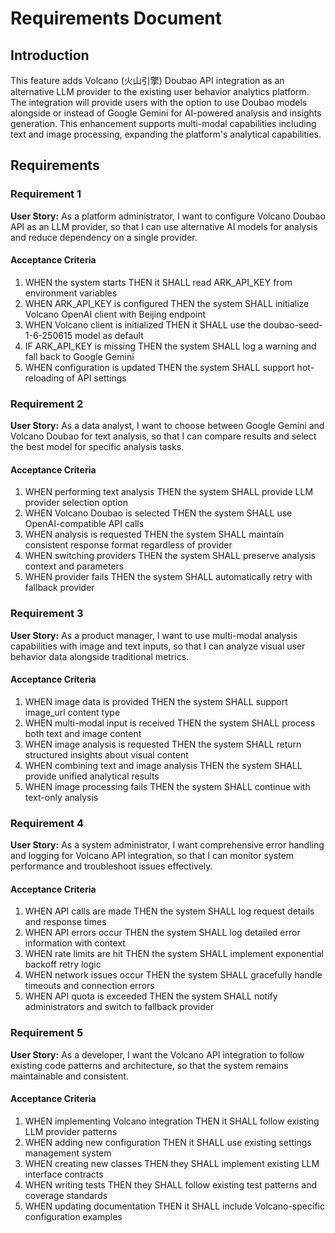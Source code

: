 # Requirements Document

## Introduction

This feature adds Volcano (火山引擎) Doubao API integration as an alternative LLM provider to the existing user behavior analytics platform. The integration will provide users with the option to use Doubao models alongside or instead of Google Gemini for AI-powered analysis and insights generation. This enhancement supports multi-modal capabilities including text and image processing, expanding the platform's analytical capabilities.

## Requirements

### Requirement 1

**User Story:** As a platform administrator, I want to configure Volcano Doubao API as an LLM provider, so that I can use alternative AI models for analysis and reduce dependency on a single provider.

#### Acceptance Criteria

1. WHEN the system starts THEN it SHALL read ARK_API_KEY from environment variables
2. WHEN ARK_API_KEY is configured THEN the system SHALL initialize Volcano OpenAI client with Beijing endpoint
3. WHEN Volcano client is initialized THEN it SHALL use the doubao-seed-1-6-250615 model as default
4. IF ARK_API_KEY is missing THEN the system SHALL log a warning and fall back to Google Gemini
5. WHEN configuration is updated THEN the system SHALL support hot-reloading of API settings

### Requirement 2

**User Story:** As a data analyst, I want to choose between Google Gemini and Volcano Doubao for text analysis, so that I can compare results and select the best model for specific analysis tasks.

#### Acceptance Criteria

1. WHEN performing text analysis THEN the system SHALL provide LLM provider selection option
2. WHEN Volcano Doubao is selected THEN the system SHALL use OpenAI-compatible API calls
3. WHEN analysis is requested THEN the system SHALL maintain consistent response format regardless of provider
4. WHEN switching providers THEN the system SHALL preserve analysis context and parameters
5. WHEN provider fails THEN the system SHALL automatically retry with fallback provider

### Requirement 3

**User Story:** As a product manager, I want to use multi-modal analysis capabilities with image and text inputs, so that I can analyze visual user behavior data alongside traditional metrics.

#### Acceptance Criteria

1. WHEN image data is provided THEN the system SHALL support image_url content type
2. WHEN multi-modal input is received THEN the system SHALL process both text and image content
3. WHEN image analysis is requested THEN the system SHALL return structured insights about visual content
4. WHEN combining text and image analysis THEN the system SHALL provide unified analytical results
5. WHEN image processing fails THEN the system SHALL continue with text-only analysis

### Requirement 4

**User Story:** As a system administrator, I want comprehensive error handling and logging for Volcano API integration, so that I can monitor system performance and troubleshoot issues effectively.

#### Acceptance Criteria

1. WHEN API calls are made THEN the system SHALL log request details and response times
2. WHEN API errors occur THEN the system SHALL log detailed error information with context
3. WHEN rate limits are hit THEN the system SHALL implement exponential backoff retry logic
4. WHEN network issues occur THEN the system SHALL gracefully handle timeouts and connection errors
5. WHEN API quota is exceeded THEN the system SHALL notify administrators and switch to fallback provider

### Requirement 5

**User Story:** As a developer, I want the Volcano API integration to follow existing code patterns and architecture, so that the system remains maintainable and consistent.

#### Acceptance Criteria

1. WHEN implementing Volcano integration THEN it SHALL follow existing LLM provider patterns
2. WHEN adding new configuration THEN it SHALL use existing settings management system
3. WHEN creating new classes THEN they SHALL implement existing LLM interface contracts
4. WHEN writing tests THEN they SHALL follow existing test patterns and coverage standards
5. WHEN updating documentation THEN it SHALL include Volcano-specific configuration examples